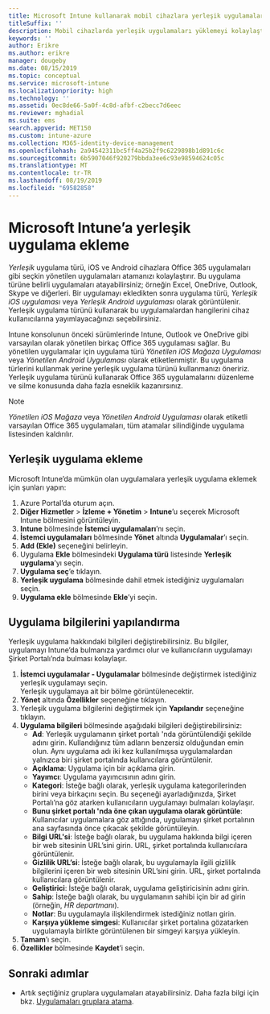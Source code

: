 ```yaml
---
title: Microsoft Intune kullanarak mobil cihazlara yerleşik uygulamalar yükleme
titleSuffix: ''
description: Mobil cihazlarda yerleşik uygulamaları yüklemeyi kolaylaştırmak için Intune’u nasıl kullanabileceğinizi öğrenin.
keywords: ''
author: Erikre
ms.author: erikre
manager: dougeby
ms.date: 08/15/2019
ms.topic: conceptual
ms.service: microsoft-intune
ms.localizationpriority: high
ms.technology: ''
ms.assetid: 0ec8de66-5a0f-4c8d-afbf-c2becc7d6eec
ms.reviewer: mghadial
ms.suite: ems
search.appverid: MET150
ms.custom: intune-azure
ms.collection: M365-identity-device-management
ms.openlocfilehash: 2a94542311bc5ff4a25b2f9c6229898b1d891c6c
ms.sourcegitcommit: 6b5907046f920279bbda3ee6c93e98594624c05c
ms.translationtype: MT
ms.contentlocale: tr-TR
ms.lasthandoff: 08/19/2019
ms.locfileid: "69582858"
---
```

# <a name="add-built-in-apps-to-microsoft-intune"></a>Microsoft Intune’a yerleşik uygulama ekleme

*Yerleşik* uygulama türü, iOS ve Android cihazlara Office 365 uygulamaları gibi seçkin yönetilen uygulamaları atamanızı kolaylaştırır. Bu uygulama türüne belirli uygulamaları atayabilirsiniz; örneğin Excel, OneDrive, Outlook, Skype ve diğerleri. Bir uygulamayı ekledikten sonra uygulama türü, *Yerleşik iOS uygulaması* veya *Yerleşik Android uygulaması* olarak görüntülenir. Yerleşik uygulama türünü kullanarak bu uygulamalardan hangilerini cihaz kullanıcılarına yayımlayacağınızı seçebilirsiniz.

Intune konsolunun önceki sürümlerinde Intune, Outlook ve OneDrive gibi varsayılan olarak yönetilen birkaç Office 365 uygulaması sağlar. Bu yönetilen uygulamalar için uygulama türü *Yönetilen iOS Mağaza Uygulaması* veya *Yönetilen Android Uygulaması* olarak etiketlenmiştir. Bu uygulama türlerini kullanmak yerine yerleşik uygulama türünü kullanmanızı öneririz. Yerleşik uygulama türünü kullanarak Office 365 uygulamalarını düzenleme ve silme konusunda daha fazla esneklik kazanırsınız.

>[!NOTE]
>*Yönetilen iOS Mağaza* veya *Yönetilen Android Uygulaması* olarak etiketli varsayılan Office 365 uygulamaları, tüm atamalar silindiğinde uygulama listesinden kaldırılır.

## <a name="add-a-built-in-app"></a>Yerleşik uygulama ekleme

Microsoft Intune’da mümkün olan uygulamalara yerleşik uygulama eklemek için şunları yapın:
1. Azure Portal’da oturum açın.
2. **Diğer Hizmetler** > **İzleme + Yönetim** > **Intune**’u seçerek Microsoft Intune bölmesini görüntüleyin.
3. **Intune** bölmesinde **İstemci uygulamaları**’nı seçin.
4. **İstemci uygulamaları** bölmesinde **Yönet** altında **Uygulamalar**’ı seçin.
5. **Add (Ekle)** seçeneğini belirleyin.
6. Uygulama **Ekle** bölmesindeki **Uygulama türü** listesinde **Yerleşik uygulama**’yı seçin.
7. **Uygulama seç**’e tıklayın.
8. **Yerleşik uygulama** bölmesinde dahil etmek istediğiniz uygulamaları seçin.
9. **Uygulama ekle** bölmesinde **Ekle**’yi seçin.


## <a name="configure-app-information"></a>Uygulama bilgilerini yapılandırma

Yerleşik uygulama hakkındaki bilgileri değiştirebilirsiniz. Bu bilgiler, uygulamayı Intune’da bulmanıza yardımcı olur ve kullanıcıların uygulamayı Şirket Portalı’nda bulması kolaylaşır.
1. **İstemci uygulamalar - Uygulamalar** bölmesinde değiştirmek istediğiniz yerleşik uygulamayı seçin.  
    Yerleşik uygulamaya ait bir bölme görüntülenecektir.
2. **Yönet** altında **Özellikler** seçeneğine tıklayın.
3. Yerleşik uygulama bilgilerini değiştirmek için **Yapılandır** seçeneğine tıklayın.
4. **Uygulama bilgileri** bölmesinde aşağıdaki bilgileri değiştirebilirsiniz:
    - **Ad**: Yerleşik uygulamanın şirket portalı 'nda görüntülendiği şekilde adını girin. Kullandığınız tüm adların benzersiz olduğundan emin olun. Aynı uygulama adı iki kez kullanılmışsa uygulamalardan yalnızca biri şirket portalında kullanıcılara görüntülenir.
    - **Açıklama**: Uygulama için bir açıklama girin. 
    - **Yayımcı**: Uygulama yayımcısının adını girin.
    - **Kategori**: İsteğe bağlı olarak, yerleşik uygulama kategorilerinden birini veya birkaçını seçin. Bu seçeneği ayarladığınızda, Şirket Portalı’na göz atarken kullanıcıların uygulamayı bulmaları kolaylaşır.
    - **Bunu şirket portalı 'nda öne çıkan uygulama olarak görüntüle**: Kullanıcılar uygulamalara göz attığında, uygulamayı şirket portalının ana sayfasında önce çıkacak şekilde görüntüleyin.
    - **Bilgi URL'si**: İsteğe bağlı olarak, bu uygulama hakkında bilgi içeren bir web sitesinin URL’sini girin. URL, şirket portalında kullanıcılara görüntülenir.
    - **Gizlilik URL’si**: İsteğe bağlı olarak, bu uygulamayla ilgili gizlilik bilgilerini içeren bir web sitesinin URL’sini girin. URL, şirket portalında kullanıcılara görüntülenir.
    - **Geliştirici**: İsteğe bağlı olarak, uygulama geliştiricisinin adını girin.
    - **Sahip**: İsteğe bağlı olarak, bu uygulamanın sahibi için bir ad girin (örneğin, *HR departmanı*).
    - **Notlar**: Bu uygulamayla ilişkilendirmek istediğiniz notları girin.
    - **Karşıya yükleme simgesi**: Kullanıcılar şirket portalına gözatarken uygulamayla birlikte görüntülenen bir simgeyi karşıya yükleyin.
4. **Tamam**’ı seçin.
5. **Özellikler** bölmesinde **Kaydet**’i seçin.

## <a name="next-steps"></a>Sonraki adımlar

- Artık seçtiğiniz gruplara uygulamaları atayabilirsiniz. Daha fazla bilgi için bkz. [Uygulamaları gruplara atama](apps-deploy.md).
